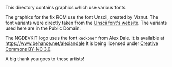 This directory contains graphics which use various fonts.

The graphics for the fix ROM use the font Unscii, created
by Viznut. The font variants were directly taken from the
[Unscii font's website][unscii]. The variants used here
are in the Public Domain.

[unscii]: http://pelulamu.net/unscii/


The NGDEVKIT logo uses the font `Reckoner` from Alex Dale. It is
available at <https://www.behance.net/alexiandale>
It is being licensed under [Creative Commons BY-NC 3.0][bync3].

[bync3]: http://creativecommons.org/licenses/by-nc/3.0/


A big thank you goes to these artists!
